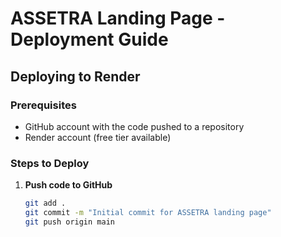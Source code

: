 # ASSETRA Landing Page - Deployment Guide

## Deploying to Render

### Prerequisites
- GitHub account with the code pushed to a repository
- Render account (free tier available)

### Steps to Deploy

1. **Push code to GitHub**
   ```bash
   git add .
   git commit -m "Initial commit for ASSETRA landing page"
   git push origin main